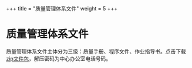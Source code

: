 +++
title = "质量管理体系文件"
weight = 5
+++


# 质量管理体系文件
质量管理体系文件主体分为三级：质量手册、程序文件、作业指导书。点击下载[zip文件包](qpw.zip)，解压密码为中心办公室电话号码。

